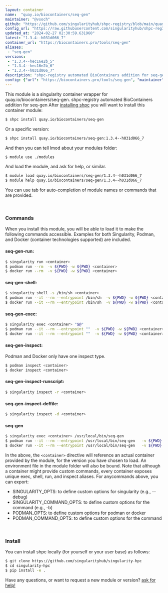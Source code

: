 ```yaml
---
layout: container
name:  "quay.io/biocontainers/seq-gen"
maintainer: "@vsoch"
github: "https://github.com/singularityhub/shpc-registry/blob/main/quay.io/biocontainers/seq-gen/container.yaml"
config_url: "https://raw.githubusercontent.com/singularityhub/shpc-registry/main/quay.io/biocontainers/seq-gen/container.yaml"
updated_at: "2024-02-27 02:30:59.631960"
latest: "1.3.4--h031d066_7"
container_url: "https://biocontainers.pro/tools/seq-gen"
aliases:
 - "seq-gen"
versions:
 - "1.3.4--hec16e2b_5"
 - "1.3.4--hec16e2b_6"
 - "1.3.4--h031d066_7"
description: "shpc-registry automated BioContainers addition for seq-gen"
config: {"url": "https://biocontainers.pro/tools/seq-gen", "maintainer": "@vsoch", "description": "shpc-registry automated BioContainers addition for seq-gen", "latest": {"1.3.4--h031d066_7": "sha256:04e12317a609a3b2a1c2322901d9fd18f273b9d9e358f896dab2fbf7ca220d3f"}, "tags": {"1.3.4--hec16e2b_5": "sha256:0eb70dcc3eec532514832056071ba3d9ec250807ef9268e2ceebc91d71d85e39", "1.3.4--hec16e2b_6": "sha256:14a0659111fa4b722cd21db1eebea72ee3ec2ab2e5833215935690565f925961", "1.3.4--h031d066_7": "sha256:04e12317a609a3b2a1c2322901d9fd18f273b9d9e358f896dab2fbf7ca220d3f"}, "docker": "quay.io/biocontainers/seq-gen", "aliases": {"seq-gen": "/usr/local/bin/seq-gen"}}
---
```


This module is a singularity container wrapper for quay.io/biocontainers/seq-gen.
shpc-registry automated BioContainers addition for seq-gen
After [installing shpc](#install) you will want to install this container module:


```bash
$ shpc install quay.io/biocontainers/seq-gen
```

Or a specific version:

```bash
$ shpc install quay.io/biocontainers/seq-gen:1.3.4--h031d066_7
```

And then you can tell lmod about your modules folder:

```bash
$ module use ./modules
```

And load the module, and ask for help, or similar.

```bash
$ module load quay.io/biocontainers/seq-gen/1.3.4--h031d066_7
$ module help quay.io/biocontainers/seq-gen/1.3.4--h031d066_7
```

You can use tab for auto-completion of module names or commands that are provided.

<br>

### Commands

When you install this module, you will be able to load it to make the following commands accessible.
Examples for both Singularity, Podman, and Docker (container technologies supported) are included.

#### seq-gen-run:

```bash
$ singularity run <container>
$ podman run --rm  -v ${PWD} -w ${PWD} <container>
$ docker run --rm  -v ${PWD} -w ${PWD} <container>
```

#### seq-gen-shell:

```bash
$ singularity shell -s /bin/sh <container>
$ podman run --it --rm --entrypoint /bin/sh  -v ${PWD} -w ${PWD} <container>
$ docker run --it --rm --entrypoint /bin/sh  -v ${PWD} -w ${PWD} <container>
```

#### seq-gen-exec:

```bash
$ singularity exec <container> "$@"
$ podman run --it --rm --entrypoint ""  -v ${PWD} -w ${PWD} <container> "$@"
$ docker run --it --rm --entrypoint ""  -v ${PWD} -w ${PWD} <container> "$@"
```

#### seq-gen-inspect:

Podman and Docker only have one inspect type.

```bash
$ podman inspect <container>
$ docker inspect <container>
```

#### seq-gen-inspect-runscript:

```bash
$ singularity inspect -r <container>
```

#### seq-gen-inspect-deffile:

```bash
$ singularity inspect -d <container>
```


#### seq-gen

```bash
$ singularity exec <container> /usr/local/bin/seq-gen
$ podman run --it --rm --entrypoint /usr/local/bin/seq-gen   -v ${PWD} -w ${PWD} <container> -c " $@"
$ docker run --it --rm --entrypoint /usr/local/bin/seq-gen   -v ${PWD} -w ${PWD} <container> -c " $@"
```



In the above, the `<container>` directive will reference an actual container provided
by the module, for the version you have chosen to load. An environment file in the
module folder will also be bound. Note that although a container
might provide custom commands, every container exposes unique exec, shell, run, and
inspect aliases. For anycommands above, you can export:

 - SINGULARITY_OPTS: to define custom options for singularity (e.g., --debug)
 - SINGULARITY_COMMAND_OPTS: to define custom options for the command (e.g., -b)
 - PODMAN_OPTS: to define custom options for podman or docker
 - PODMAN_COMMAND_OPTS: to define custom options for the command

<br>

### Install

You can install shpc locally (for yourself or your user base) as follows:

```bash
$ git clone https://github.com/singularityhub/singularity-hpc
$ cd singularity-hpc
$ pip install -e .
```

Have any questions, or want to request a new module or version? [ask for help!](https://github.com/singularityhub/singularity-hpc/issues)